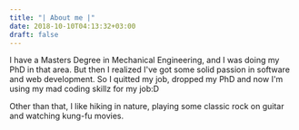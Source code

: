 ```yaml
---
title: "| About me |"
date: 2018-10-10T04:13:32+03:00
draft: false
---
```



I have a Masters Degree in Mechanical Engineering, and I was doing my PhD in that area. But then I realized I've got some solid passion in software and web development. So I quitted my job, dropped my PhD and now I'm using my mad coding skillz for my job:D 

Other than that, I like hiking in nature, playing some classic rock on guitar and watching kung-fu movies.
